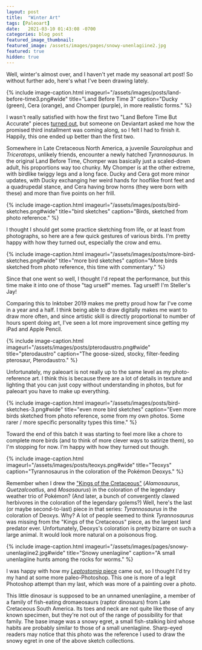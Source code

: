 ```yaml
---
layout: post
title:  "Winter Art"
tags: [Paleoart]
date:   2021-03-10 01:43:08 -0700
categories: blog post
featured_image_thumbnail:
featured_image: /assets/images/pages/snowy-unenlagiine2.jpg
featured: true
hidden: true
---
```


Well, winter's almost over, and I haven't yet made my seasonal art post!  So without further ado, here's what I've been drawing lately.

{% include image-caption.html imageurl="/assets/images/posts/land-before-time3.png#wide" title="Land Before Time 3" caption="Ducky (green), Cera (orange), and Chomper (purple), in more realistic forms." %}

I wasn't really satisfied with how the first two "Land Before Time But Accurate" pieces [turned out](https://obscuredinosaurfacts.com/blog/post/2020/04/18/aprilart.html), but someone on Deviantart asked me how the promised third installment was coming along, so I felt I had to finish it.  Happily, this one ended up better than the first two.

Somewhere in Late Cretaceous North America, a juvenile *Saurolophus* and *Triceratops*, unlikely friends, encounter a newly hatched *Tyrannosaurus*.  In the original Land Before Time, Chomper was basically just a scaled-down adult, his proportions way too chunky.  My Chomper is at the other extreme, with birdlike twiggy legs and a long face.  Ducky and Cera got more minor updates, with Ducky exchanging her weird hands for hooflike front feet and a quadrupedal stance, and Cera having brow horns (they were born with these) and more than five points on her frill.

{% include image-caption.html imageurl="/assets/images/posts/bird-sketches.png#wide" title="bird sketches" caption="Birds, sketched from photo reference." %}

I thought I should get some practice sketching from life, or at least from photographs, so here are a few quick gestures of various birds.  I'm pretty happy with how they turned out, especially the crow and emu.

{% include image-caption.html imageurl="/assets/images/posts/more-bird-sketches.png#wide" title="more bird sketches" caption="More birds sketched from photo reference, this time with commentary." %}

Since that one went so well, I thought I'd repeat the performance, but this time make it into one of those "tag urself" memes.  Tag urself!  I'm Steller's Jay!

Comparing this to Inktober 2019 makes me pretty proud how far I've come in a year and a half.  I think being able to draw digitally makes me want to draw more often, and since artistic skill is directly proportional to number of hours spent doing art, I've seen a lot more improvement since getting my iPad and Apple Pencil.

{% include image-caption.html imageurl="/assets/images/posts/pterodaustro.png#wide" title="pterodaustro" caption="The goose-sized, stocky, filter-feeding pterosaur, Pterodaustro." %}

Unfortunately, my paleoart is not really up to the same level as my photo-reference art.  I think this is because there are a lot of details in texture and lighting that you can just copy without understanding in photos, but for paleoart you have to make up everything.

{% include image-caption.html imageurl="/assets/images/posts/bird-sketches-3.png#wide" title="even more bird sketches" caption="Even more birds sketched from photo reference, some from my own photos.  Some rarer / more specific personality types this time." %}

Toward the end of this batch it was starting to feel more like a chore to complete more birds (and to think of more clever ways to satirize them), so I'm stopping for now.  I'm happy with how they turned out though.

{% include image-caption.html imageurl="/assets/images/posts/teoxys.png#wide" title="Teoxys" caption="Tyrannosaurus in the coloration of the Pokémon Deoxys." %}

Remember when I drew the ["Kings of the Cretaceous"](https://obscuredinosaurfacts.com/blog/post/2020/08/05/summer-art.html) (*Alamosaurus*, *Quetzalcoatlus*, and *Mosasaurus*) in the coloration of the legendary weather trio of Pokémon? (And later, a bunch of convergently clawed herbivores in the coloration of the legendary golems?)  Well, here's the last (or maybe second-to-last) piece in that series: *Tyrannosaurus* in the coloration of Deoxys.  Why?  A lot of people seemed to think *Tyrannosaurus* was missing from the "Kings of the Cretaceous" piece, as the largest land predator ever.  Unfortunately, Deoxys's coloration is pretty bizarre on such a large animal.  It would look more natural on a poisonous frog.

{% include image-caption.html imageurl="/assets/images/pages/snowy-unenlagiine2.jpg#wide" title="Snowy unenlagiine" caption="A small unenlagiine hunts among the rocks for worms." %}

I was happy with how my [*Leptostomia* piece](https://obscuredinosaurfacts.com/blog/post/2020/11/25/fall-art.html) came out, so I thought I'd try my hand at some more paleo-Photoshop.  This one is more of a legit Photoshop attempt than my last, which was more of a painting over a photo.

This little dinosaur is supposed to be an unnamed unenlagiine, a member of a family of fish-eating dromaeosaurs (raptor dinosaurs) from Late Cretaceous South America.  Its toes and neck are not quite like those of any known specimen, but they're not out of the range of possibility for that family.  The base image was a snowy egret, a small fish-stalking bird whose habits are probably similar to those of a small unenlagiine.  Sharp-eyed readers may notice that this photo was the reference I used to draw the snowy egret in one of the above sketch collections.